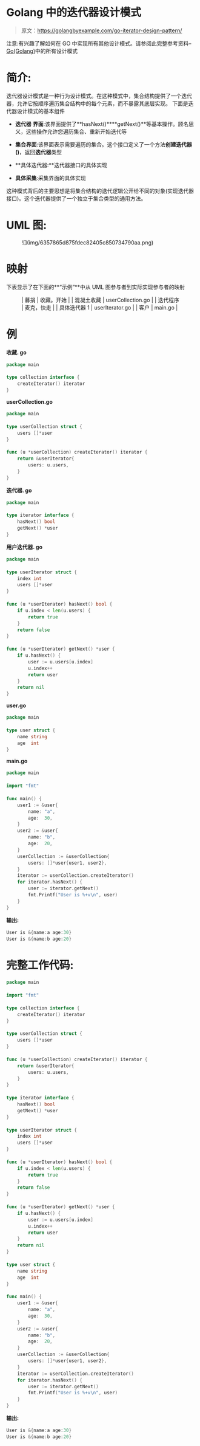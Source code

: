 # Golang 中的迭代器设计模式

> 原文：<https://golangbyexample.com/go-iterator-design-pattern/>

注意:有兴趣了解如何在 GO 中实现所有其他设计模式。请参阅此完整参考资料–[Go(Golang)](https://golangbyexample.com/all-design-patterns-golang/)中的所有设计模式

# **简介:**

迭代器设计模式是一种行为设计模式。在这种模式中，集合结构提供了一个迭代器，允许它按顺序遍历集合结构中的每个元素，而不暴露其底层实现。
下面是迭代器设计模式的基本组件

*   **迭代器** **界面**:该界面提供了**hasNext()****getNext()**等基本操作。顾名思义，这些操作允许您遍历集合、重新开始迭代等

*   **集合界面**:该界面表示需要遍历的集合。这个接口定义了一个方法**创建迭代器()**，返回**迭代器**类型

*   **具体迭代器:**迭代器接口的具体实现

*   **具体采集**:采集界面的具体实现

这种模式背后的主要思想是将集合结构的迭代逻辑公开给不同的对象(实现迭代器接口)。这个迭代器提供了一个独立于集合类型的通用方法。

# **UML 图:**

<figure class="wp-block-image size-large">![](img/6357865d875fdec82405c850734790aa.png)</figure>

# **映射**

下表显示了在下面的**“示例”**中从 UML 图参与者到实际实现参与者的映射

<figure class="wp-block-table">

| 募捐 | 收藏。开始 |
| 混凝土收藏 | userCollection.go |
| 迭代程序 | 麦克，快走 |
| 具体迭代器 1 | userIterator.go |
| 客户 | main.go |

</figure>

# **例**

**收藏. go**

```go
package main

type collection interface {
    createIterator() iterator
}
```

**userCollection.go**

```go
package main

type userCollection struct {
    users []*user
}

func (u *userCollection) createIterator() iterator {
    return &userIterator{
        users: u.users,
    }
}
```

**迭代器. go**

```go
package main

type iterator interface {
    hasNext() bool
    getNext() *user
}
```

**用户迭代器. go**

```go
package main

type userIterator struct {
    index int
    users []*user
}

func (u *userIterator) hasNext() bool {
    if u.index < len(u.users) {
        return true
    }
    return false
}

func (u *userIterator) getNext() *user {
    if u.hasNext() {
        user := u.users[u.index]
        u.index++
        return user
    }
    return nil
}
```

**user.go**

```go
package main

type user struct {
    name string
    age  int
}
```

**main.go**

```go
package main

import "fmt"

func main() {
    user1 := &user{
        name: "a",
        age:  30,
    }
    user2 := &user{
        name: "b",
        age:  20,
    }
    userCollection := &userCollection{
        users: []*user{user1, user2},
    }
    iterator := userCollection.createIterator()
    for iterator.hasNext() {
        user := iterator.getNext()
        fmt.Printf("User is %+v\n", user)
    }
}
```

**输出:**

```go
User is &{name:a age:30}
User is &{name:b age:20}
```

# **完整工作代码:**

```go
package main

import "fmt"

type collection interface {
    createIterator() iterator
}

type userCollection struct {
    users []*user
}

func (u *userCollection) createIterator() iterator {
    return &userIterator{
        users: u.users,
    }
}

type iterator interface {
    hasNext() bool
    getNext() *user
}

type userIterator struct {
    index int
    users []*user
}

func (u *userIterator) hasNext() bool {
    if u.index < len(u.users) {
        return true
    }
    return false
}

func (u *userIterator) getNext() *user {
    if u.hasNext() {
        user := u.users[u.index]
        u.index++
        return user
    }
    return nil
}

type user struct {
    name string
    age  int
}

func main() {
    user1 := &user{
        name: "a",
        age:  30,
    }
    user2 := &user{
        name: "b",
        age:  20,
    }
    userCollection := &userCollection{
        users: []*user{user1, user2},
    }
    iterator := userCollection.createIterator()
    for iterator.hasNext() {
        user := iterator.getNext()
        fmt.Printf("User is %+v\n", user)
    }
}
```

**输出:**

```go
User is &{name:a age:30}
User is &{name:b age:20}
```